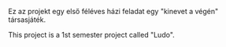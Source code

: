 Ez az projekt egy első féléves házi feladat egy "kinevet a végén" társasjáték.

This project is a 1st semester project called "Ludo".
